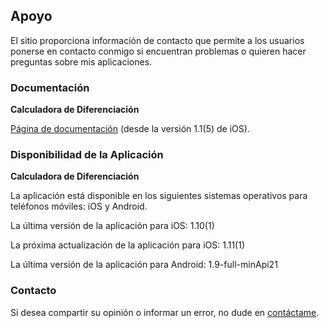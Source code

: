 ## Apoyo

El sitio proporciona información de contacto que permite a los usuarios ponerse en contacto conmigo si encuentran problemas o quieren hacer preguntas sobre mis aplicaciones.

### Documentación

**Calculadora de Diferenciación**

[Página de documentación](https://www.taketechease.com/differentiation/differentiation-calculator-es.html) (desde la versión 1.1(5) de iOS).
  
### Disponibilidad de la Aplicación

**Calculadora de Diferenciación**

La aplicación está disponible en los siguientes sistemas operativos para teléfonos móviles: iOS y Android.

La última versión de la aplicación para iOS: 1.10(1)
  
La próxima actualización de la aplicación para iOS: 1.11(1)
  
La última versión de la aplicación para Android: 1.9-full-minApi21
  
### Contacto

Si desea compartir su opinión o informar un error, no dude en [contáctame](mailto:i.d.kosinska@gmail.com).
